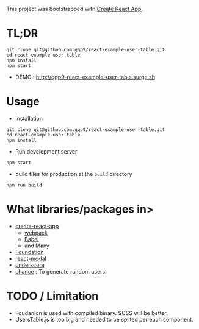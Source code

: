 This project was bootstrapped with [Create React App](https://github.com/facebookincubator/create-react-app).

# TL;DR
```
git clone git@github.com:qgp9/react-example-user-table.git
cd react-example-user-table
npm install
npm start
```
* DEMO : http://qgp9-react-example-user-table.surge.sh

# Usage
* Installation
```
git clone git@github.com:qgp9/react-example-user-table.git
cd react-example-user-table
npm install
```
* Run development server
```
npm start
```
* build files for production at the `build` directory 
```
npm run build
```

# What libraries/packages in>
* [create-react-app](https://github.com/facebookincubator/create-react-app)
  * [webpack](https://webpack.github.io)
  * [Babel](https://babeljs.io)
  * and Many
* [Foundation](http://foundation.zurb.com)
* [react-modal](https://github.com/reactjs/react-modal)
* [underscore](http://underscorejs.org)
* [chance](http://chancejs.com) : To generate random users.

# TODO / Limitation
* Foudanion is used with compiled binary. SCSS will be better.
* UsersTable.js is too big and needed to be splited per each component.
